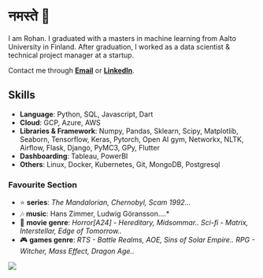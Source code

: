 # नमस्ते 🙏
I am Rohan. I graduated with a masters in machine learning from Aalto University in Finland. After graduation, I worked as a data scientist & technical project manager at a startup. 

Contact me through **[Email](rohanchauhan22@gmail.com)** or **[LinkedIn](https://www.linkedin.com/in/rohan22/)**.

## Skills
* **Language**: Python, SQL, Javascript, Dart
* **Cloud**: GCP, Azure, AWS
* **Libraries & Framework**: Numpy, Pandas, Sklearn, Scipy, Matplotlib, Seaborn, Tensorflow, Keras, Pytorch, Open AI gym, Networkx, NLTK, Airflow, Flask, Django, PyMC3, GPy, Flutter
* **Dashboarding**: Tableau, PowerBI
* **Others**: Linux, Docker, Kubernetes, Git, MongoDB, Postgresql

### Favourite Section
* ⭐ **series**: *The Mandalorian, Chernobyl, Scam 1992...*
* 🎶 **music**: Hans Zimmer, Ludwig Göransson....*
* 🎥 **movie genre**: *Horror[A24] - Hereditary, Midsommar.. Sci-fi - Matrix, Interstellar, Edge of Tomorrow..*
* 🎮 **games genre**: *RTS - Battle Realms, AOE, Sins of Solar Empire.. RPG - Witcher, Mass Effect, Dragon Age..*

![](https://komarev.com/ghpvc/?username=rohanchauhan&color=ff69b4)
